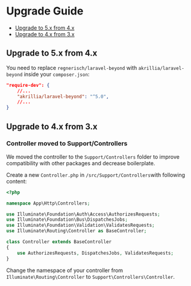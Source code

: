 # Upgrade Guide

- [Upgrade to 5.x from 4.x](#upgrade-to-5x-from-4x)
- [Upgrade to 4.x from 3.x](#upgrade-to-4x-from-3x)

## Upgrade to 5.x from 4.x

You need to replace `regnerisch/laravel-beyond` with `akrillia/laravel-beyond` inside your `composer.json`:

```json
"require-dev": {
    //...
    "akrillia/laravel-beyond": "^5.0",
    //...
}
```

## Upgrade to 4.x from 3.x

### Controller moved to Support/Controllers
We moved the controller to the `Support/Controllers` folder to improve compatibility with other packages and decrease boilerplate.

Create a new `Controller.php` in `/src/Support/Controllers`with following content:

```php
<?php

namespace App\Http\Controllers;

use Illuminate\Foundation\Auth\Access\AuthorizesRequests;
use Illuminate\Foundation\Bus\DispatchesJobs;
use Illuminate\Foundation\Validation\ValidatesRequests;
use Illuminate\Routing\Controller as BaseController;

class Controller extends BaseController
{
    use AuthorizesRequests, DispatchesJobs, ValidatesRequests;
}
```

Change the namespace of your controller from `Illuminate\Routing\Controller` to `Support\Controllers\Controller`.
